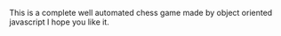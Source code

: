 This is a complete well automated chess game made by object oriented javascript I hope you like it.

